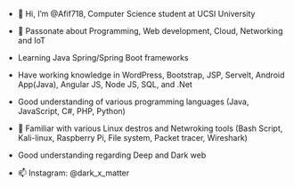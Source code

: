- 👋 Hi, I’m @Afif718, Computer Science student at UCSI University 
- 👀 Passonate about Programming, Web development, Cloud, Networking and IoT
- Learning Java Spring/Spring Boot frameworks
- Have working knowledge in WordPress, Bootstrap, JSP, Servelt, Android App(Java), Angular JS, Node JS, SQL, and .Net
- Good understanding of various programming languages (Java, JavaScript, C#, PHP, Python)
- 🌱 Familiar with various Linux destros and Netwroking tools (Bash Script, Kali-linux, Raspberry Pi, File system, Packet tracer, Wireshark)
- Good understanding regarding Deep and Dark web


- 📫 Instagram: @dark_x_matter


